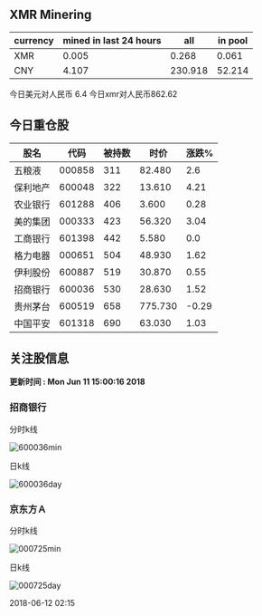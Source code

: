 ## XMR Minering

|currency|mined in last 24 hours|all|in pool|
|---|---|---|---|
|XMR|0.005|0.268|0.061|
|CNY|4.107|230.918|52.214|

今日美元对人民币 6.4	今日xmr对人民币862.62


## 今日重仓股 

|股名|代码|被持数|时价|涨跌%|
|---|---|---|---|---|
|五粮液|000858|311|82.480|2.6|
|保利地产|600048|322|13.610|4.21|
|农业银行|601288|406|3.600|0.28|
|美的集团|000333|423|56.320|3.04|
|工商银行|601398|442|5.580|0.0|
|格力电器|000651|504|48.930|1.62|
|伊利股份|600887|519|30.870|0.55|
|招商银行|600036|530|28.630|1.52|
|贵州茅台|600519|658|775.730|-0.29|
|中国平安|601318|690|63.030|1.03|

## 关注股信息
**更新时间 : Mon Jun 11 15:00:16 2018**
### 招商银行 
分时k线

![600036min](http://image.sinajs.cn/newchart/min/n/sh600036.gif)

日k线

![600036day](http://image.sinajs.cn/newchart/daily/n/sh600036.gif)

### 京东方Ａ 
分时k线

![000725min](http://image.sinajs.cn/newchart/min/n/sz000725.gif)

日k线

![000725day](http://image.sinajs.cn/newchart/daily/n/sz000725.gif)

2018-06-12 02:15